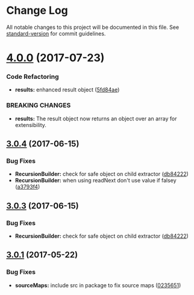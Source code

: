 # Change Log

All notable changes to this project will be documented in this file. See [standard-version](https://github.com/conventional-changelog/standard-version) for commit guidelines.

<a name="4.0.0"></a>
# [4.0.0](https://github.com/steelsojka/recurserator/compare/v3.0.4...v4.0.0) (2017-07-23)


### Code Refactoring

* **results:** enhanced result object ([5fd84ae](https://github.com/steelsojka/recurserator/commit/5fd84ae))


### BREAKING CHANGES

* **results:** The result object now returns an object over an array for extensibility.



<a name="3.0.4"></a>
## [3.0.4](https://github.com/steelsojka/recurserator/compare/v3.0.2...v3.0.4) (2017-06-15)


### Bug Fixes

* **RecursionBuilder:** check for safe object on child extractor ([db84222](https://github.com/steelsojka/recurserator/commit/db84222))
* **RecursionBuilder:** when using readNext don't use value if falsey ([a3793f4](https://github.com/steelsojka/recurserator/commit/a3793f4))



<a name="3.0.3"></a>
## [3.0.3](https://github.com/steelsojka/recurserator/compare/v3.0.2...v3.0.3) (2017-06-15)


### Bug Fixes

* **RecursionBuilder:** check for safe object on child extractor ([db84222](https://github.com/steelsojka/recurserator/commit/db84222))



<a name="3.0.1"></a>
## [3.0.1](https://github.com/steelsojka/recurserator/compare/v3.0.0...v3.0.1) (2017-05-22)


### Bug Fixes

* **sourceMaps:** include src in package to fix source maps ([0235651](https://github.com/steelsojka/recurserator/commit/0235651))
